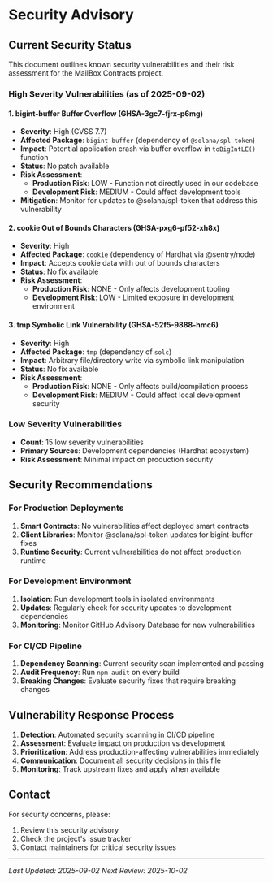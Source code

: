 # Security Advisory

## Current Security Status

This document outlines known security vulnerabilities and their risk assessment for the MailBox Contracts project.

### High Severity Vulnerabilities (as of 2025-09-02)

#### 1. bigint-buffer Buffer Overflow (GHSA-3gc7-fjrx-p6mg)
- **Severity**: High (CVSS 7.7)
- **Affected Package**: `bigint-buffer` (dependency of `@solana/spl-token`)
- **Impact**: Potential application crash via buffer overflow in `toBigIntLE()` function
- **Status**: No patch available
- **Risk Assessment**: 
  - **Production Risk**: LOW - Function not directly used in our codebase
  - **Development Risk**: MEDIUM - Could affect development tools
- **Mitigation**: Monitor for updates to @solana/spl-token that address this vulnerability

#### 2. cookie Out of Bounds Characters (GHSA-pxg6-pf52-xh8x)
- **Severity**: High
- **Affected Package**: `cookie` (dependency of Hardhat via @sentry/node)
- **Impact**: Accepts cookie data with out of bounds characters
- **Status**: No fix available
- **Risk Assessment**:
  - **Production Risk**: NONE - Only affects development tooling
  - **Development Risk**: LOW - Limited exposure in development environment

#### 3. tmp Symbolic Link Vulnerability (GHSA-52f5-9888-hmc6)
- **Severity**: High 
- **Affected Package**: `tmp` (dependency of `solc`)
- **Impact**: Arbitrary file/directory write via symbolic link manipulation
- **Status**: No fix available
- **Risk Assessment**:
  - **Production Risk**: NONE - Only affects build/compilation process
  - **Development Risk**: MEDIUM - Could affect local development security

### Low Severity Vulnerabilities
- **Count**: 15 low severity vulnerabilities
- **Primary Sources**: Development dependencies (Hardhat ecosystem)
- **Risk Assessment**: Minimal impact on production security

## Security Recommendations

### For Production Deployments
1. **Smart Contracts**: No vulnerabilities affect deployed smart contracts
2. **Client Libraries**: Monitor @solana/spl-token updates for bigint-buffer fixes
3. **Runtime Security**: Current vulnerabilities do not affect production runtime

### For Development Environment
1. **Isolation**: Run development tools in isolated environments
2. **Updates**: Regularly check for security updates to development dependencies
3. **Monitoring**: Monitor GitHub Advisory Database for new vulnerabilities

### For CI/CD Pipeline
1. **Dependency Scanning**: Current security scan implemented and passing
2. **Audit Frequency**: Run `npm audit` on every build
3. **Breaking Changes**: Evaluate security fixes that require breaking changes

## Vulnerability Response Process

1. **Detection**: Automated security scanning in CI/CD pipeline
2. **Assessment**: Evaluate impact on production vs development
3. **Prioritization**: Address production-affecting vulnerabilities immediately
4. **Communication**: Document all security decisions in this file
5. **Monitoring**: Track upstream fixes and apply when available

## Contact

For security concerns, please:
1. Review this security advisory
2. Check the project's issue tracker
3. Contact maintainers for critical security issues

---

*Last Updated: 2025-09-02*
*Next Review: 2025-10-02*